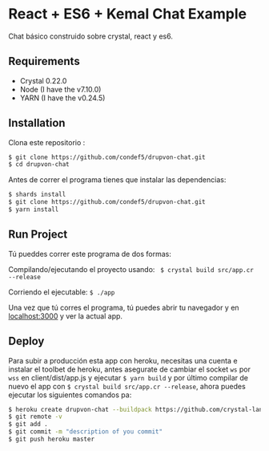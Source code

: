 # React + ES6 + Kemal  Chat Example 

Chat básico construido sobre crystal, react y es6.

## Requirements

* Crystal 0.22.0 
* Node (I have the v7.10.0)
* YARN (I have the v0.24.5)

## Installation

Clona este repositorio :
```sh 
$ git clone https://github.com/condef5/drupvon-chat.git 
$ cd drupvon-chat
```

Antes de correr el programa tienes que instalar las dependencias:

```sh
$ shards install
$ git clone https://github.com/condef5/drupvon-chat.git
$ yarn install
```

## Run Project 

Tú pueddes correr este programa de dos formas:

Compilando/ejecutando el proyecto usando: ` $ crystal build src/app.cr --release`

Corriendo el ejecutable: ` $ ./app `

Una vez que tú corres el programa, tú puedes abrir tu navegador y en [localhost:3000](http://localhost:3000) y ver la actual app.
 
## Deploy

Para subir a producción esta app con heroku, necesitas una cuenta e instalar el toolbet de heroku, antes asegurate de cambiar el socket `ws` por `wss` en client/dist/app.js y ejecutar `$ yarn build` y por último compilar de nuevo el app con `$ crystal build src/app.cr --release`, ahora puedes ejecutar los siguientes comandos pa:

```sh
$ heroku create drupvon-chat --buildpack https://github.com/crystal-lang/heroku-buildpack-crystal
$ git remote -v
$ git add .
$ git commit -m "description of you commit"
$ git push heroku master
```
 